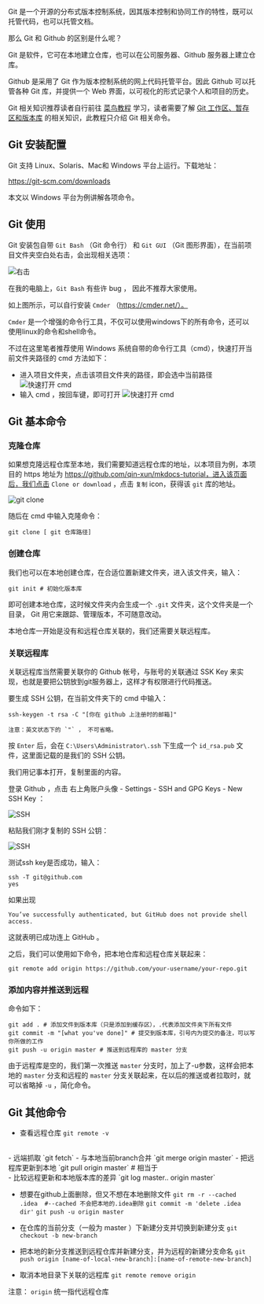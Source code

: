 Git 是一个开源的分布式版本控制系统，因其版本控制和协同工作的特性，既可以托管代码，也可以托管文档。

那么 Git 和 Github 的区别是什么呢？

Git 是软件，它可在本地建立仓库，也可以在公司服务器、Github 服务器上建立仓库。

Github 是采用了 Git 作为版本控制系统的网上代码托管平台。因此 Github 可以托管各种 Git 库，并提供一个 Web 界面，以可视化的形式记录个人和项目的历史。

Git 相关知识推荐读者自行前往 [菜鸟教程](https://www.runoob.com/git/git-tutorial.html) 学习，读者需要了解 [Git 工作区、暂存区和版本库](https://www.runoob.com/git/git-workspace-index-repo.html) 的相关知识，此教程只介绍 Git 相关命令。

## Git 安装配置

Git 支持 Linux、Solaris、Mac和 Windows 平台上运行。下载地址：

<https://git-scm.com/downloads>

本文以 Windows 平台为例讲解各项命令。

## Git 使用

Git 安装包自带 `Git Bash` （Git 命令行） 和 `Git GUI` （Git 图形界面），在当前项目文件夹空白处右击，会出现相关选项：

![右击](right-menu.png)

在我的电脑上，`Git Bash` 有些许 bug ， 因此不推荐大家使用。

如上图所示，可以自行安装 `Cmder` （<https://cmder.net/）。>

`Cmder` 是一个增强的命令行工具，不仅可以使用windows下的所有命令，还可以使用linux的命令和shell命令。

不过在这里笔者推荐使用 Windows 系统自带的命令行工具（cmd），快速打开当前文件夹路径的 cmd 方法如下：

- 进入项目文件夹，点击该项目文件夹的路径，即会选中当前路径
![快速打开 cmd ](cmd.png)
- 输入 cmd ，按回车键，即可打开
![快速打开 cmd ](cmd1.png)

## Git 基本命令

### 克隆仓库

如果想克隆远程仓库至本地，我们需要知道远程仓库的地址，以本项目为例，本项目的 https 地址为 https://github.com/qin-xun/mkdocs-tutorial，进入该页面后，我们点击 `Clone or download` ，点击 `复制` icon，获得该 `git` 库的地址。

![git clone](git-clone.png)

随后在 cmd 中输入克隆命令：

```
git clone [ git 仓库路径]
```

### 创建仓库

我们也可以在本地创建仓库，在合适位置新建文件夹，进入该文件夹，输入：

```
git init # 初始化版本库
```

即可创建本地仓库，这时候文件夹内会生成一个 `.git` 文件夹，这个文件夹是一个目录， Git 用它来跟踪、管理版本，不可随意改动。

本地仓库一开始是没有和远程仓库关联的，我们还需要关联远程库。

### 关联远程库

关联远程库当然需要关联你的 Github 帐号，与账号的关联通过 SSK Key 来实现，也就是要把公钥放到git服务器上，这样才有权限进行代码推送。

要生成 SSH 公钥，在当前文件夹下的 cmd 中输入：

```
ssh-keygen -t rsa -C "[你在 github 上注册时的邮箱]"

注意：英文状态下的 `"` ， 不可省略。
```

按 `Enter` 后，会在 `C:\Users\Administrator\.ssh` 下生成一个 `id_rsa.pub` 文件，这里面记载的是我们的 SSH 公钥。

我们用记事本打开，复制里面的内容。

登录 Github ，点击 右上角账户头像 - Settings - SSH and GPG Keys - New SSH Key ：

![SSH](SSH.png)

粘贴我们刚才复制的 SSH 公钥：

![SSH](SSH1.png)

测试ssh key是否成功，输入：

```
ssh -T git@github.com
yes
```

如果出现
```
You’ve successfully authenticated, but GitHub does not provide shell access.
```

这就表明已成功连上 GitHub 。

之后，我们可以使用如下命令，把本地仓库和远程仓库关联起来：

```
git remote add origin https://github.com/your-username/your-repo.git
```

### 添加内容并推送到远程

命令如下：

```
git add . # 添加文件到版本库（只是添加到缓存区），.代表添加文件夹下所有文件
git commit -m "[what you've done]" # 提交到版本库，引号内为提交的备注，可以写你所做的工作
git push -u origin master # 推送到远程库的 master 分支
```

由于远程库是空的，我们第一次推送 `master` 分支时，加上了-u参数，这样会把本地的 `master` 分支和远程的 `master` 分支关联起来，在以后的推送或者拉取时，就可以省略掉 `-u` ，简化命令。

## Git 其他命令

- 查看远程仓库 `git remote -v`
<br>
- 远端抓取 `git fetch`
- 与本地当前branch合并 `git merge origin master`
- 把远程库更新到本地 `git pull origin master` # 相当于
<br>
- 比较远程更新和本地版本库的差异 `git log master.. origin master`

- 想要在github上面删除，但又不想在本地删除文件
`git rm -r --cached .idea  #--cached 不会把本地的.idea删除`
`git commit -m 'delete .idea dir'`
`git push -u origin master`

- 在仓库的当前分支（一般为 master ）下新建分支并切换到新建分支 `git checkout -b new-branch`

- 把本地的新分支推送到远程仓库并新建分支，并为远程的新建分支命名 `git push origin [name-of-local-new-branch]:[name-of-remote-new-branch]`

- 取消本地目录下关联的远程库 `git remote remove origin`

注意： `origin` 统一指代远程仓库
